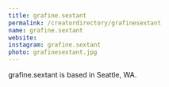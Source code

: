 ```yaml
---
title: grafine.sextant
permalink: /creatordirectory/grafinesextant
name: grafine.sextant
website:
instagram: grafine.sextant
photo: grafinesextant.jpg
---
```


grafine.sextant is based in Seattle, WA.